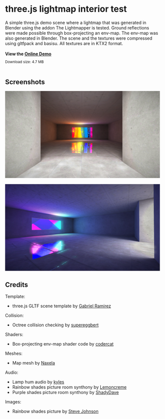 # three.js lightmap interior test

A simple three.js demo scene where a lightmap that was generated in Blender using the addon The Lightmapper is tested. Ground reflections were made possible through box-projecting an env-map. The env-map was also generated in Blender. The scene and the textures were compressed using gltfpack and basisu. All textures are in KTX2 format.
<br>
<br>
**View the [Online Demo](https://0beqz.github.io/lightmap_interior_test/)**
<sub>
<br>Download size: 4.7 MB
</sub>
<br>
<br>

## Screenshots
<img src="img/screenshot.png" />
<br>
<br>
<img src="img/screenshot2.png" />

## Credits

Template:

* three.js GLTF scene template by [Gabriel Ramirez](https://github.com/GabrielRamirez/threejs-gltf-template)

Collision:
* Octree collision checking by [supereggbert](https://github.com/supereggbert)

Shaders:
* Box-projecting env-map shader code by [codercat](https://codercat.tk)

Meshes:
* Map mesh by [Naxela](https://github.com/Naxela)

Audio:
* Lamp hum audio by [kyles](https://freesound.org/people/kyles)
* Rainbow shades picture room synthony by [Lemoncreme](https://freesound.org/people/Lemoncreme)
* Purple shades picture room synthony by [ShadyDave](https://freesound.org/people/ShadyDave)

Images:
* Rainbow shades picture by [Steve Johnson](https://unsplash.com/@steve_j)
